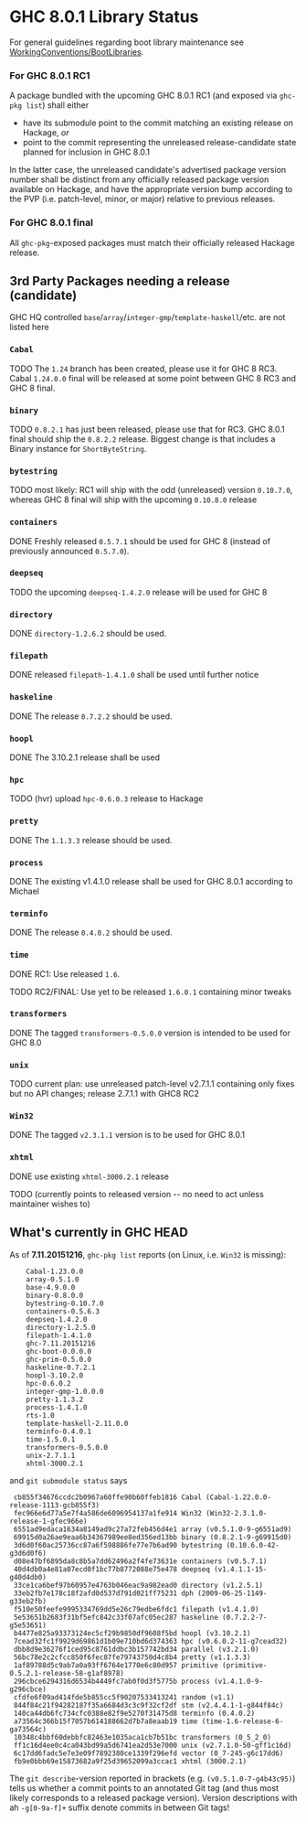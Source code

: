 # GHC 8.0.1 Library Status


For general guidelines regarding boot library maintenance see [WorkingConventions/BootLibraries](working-conventions/boot-libraries).

### For GHC 8.0.1 RC1


A package bundled with the upcoming GHC 8.0.1 RC1 (and exposed via `ghc-pkg list`) shall either

- have its submodule point to the commit matching an existing release on Hackage, *or*
- point to the commit representing the unreleased release-candidate state planned for inclusion in GHC 8.0.1


In the latter case, the unreleased candidate's advertised package version number shall be distinct from any officially released package version available on Hackage, and have the appropriate version bump according to the PVP (i.e. patch-level, minor, or major) relative to previous releases.

### For GHC 8.0.1 final


All `ghc-pkg`-exposed packages must match their officially released Hackage release.

## 3rd Party Packages needing a release (candidate)



GHC HQ controlled `base`/`array`/`integer-gmp`/`template-haskell`/etc. are not listed here


### `Cabal`



[](http://hackage.haskell.org/package/Cabal)



TODO The `1.24` branch has been created, please use it for GHC 8 RC3. Cabal `1.24.0.0` final will be released at some point between GHC 8 RC3 and GHC 8 final.


### `binary`



[](http://hackage.haskell.org/package/binary)



TODO `0.8.2.1` has just been released, please use that for RC3. GHC 8.0.1 final should ship the `0.8.2.2` release. Biggest change is that includes a Binary instance for `ShortByteString`.


### `bytestring`



[](http://hackage.haskell.org/package/bytestring)



TODO most likely: RC1 will ship with the odd (unreleased) version `0.10.7.0`, whereas GHC 8 final will ship with the upcoming `0.10.8.0` release


### `containers`



[](http://hackage.haskell.org/package/containers)



DONE Freshly released `0.5.7.1` should be used for GHC 8 (instead of previously announced `0.5.7.0`).


### `deepseq`



[](http://hackage.haskell.org/package/deepseq)



TODO the upcoming `deepseq-1.4.2.0` release will be used for GHC 8


### `directory`



[](http://hackage.haskell.org/package/directory)



DONE `directory-1.2.6.2` should be used.


### `filepath`

[](http://hackage.haskell.org/package/filepath)

DONE released `filepath-1.4.1.0` shall be used until further notice

### `haskeline`

[](http://hackage.haskell.org/package/haskeline)

DONE The release `0.7.2.2` should be used.

### `hoopl`

[](http://hackage.haskell.org/package/hoopl)

DONE The 3.10.2.1 release shall be used

### `hpc`

[](http://hackage.haskell.org/package/hpc)

TODO (hvr) upload `hpc-0.6.0.3` release to Hackage

### `pretty`

[](http://hackage.haskell.org/package/pretty)

DONE The `1.1.3.3` release should be used.

### `process`

[](http://hackage.haskell.org/package/process)

DONE The existing v1.4.1.0 release shall be used for GHC 8.0.1 according to Michael

### `terminfo`

[](http://hackage.haskell.org/package/terminfo)

DONE The release `0.4.0.2` should be used.

### `time`

[](http://hackage.haskell.org/package/time)

DONE RC1: Use released `1.6`.

TODO RC2/FINAL: Use yet to be released `1.6.0.1` containing minor tweaks

### `transformers`

[](http://hackage.haskell.org/package/transformers)

DONE The tagged `transformers-0.5.0.0` version is intended to be used for GHC 8.0

### `unix`

[](http://hackage.haskell.org/package/unix)

TODO current plan: use unreleased patch-level v2.7.1.1 containing only fixes but no API changes; release 2.7.1.1 with GHC8 RC2

### `Win32`

[](http://hackage.haskell.org/package/Win32)

DONE The tagged `v2.3.1.1` version is to be used for GHC 8.0.1

### `xhtml`

[](http://hackage.haskell.org/package/xhtml)

DONE use existing `xhtml-3000.2.1` release

TODO (currently points to released version -- no need to act unless maintainer wishes to)

## What's currently in GHC HEAD


As of **7.11.20151216**, `ghc-pkg list` reports (on Linux, i.e. `Win32` is missing):

```wiki
    Cabal-1.23.0.0
    array-0.5.1.0
    base-4.9.0.0
    binary-0.8.0.0
    bytestring-0.10.7.0
    containers-0.5.6.3
    deepseq-1.4.2.0
    directory-1.2.5.0
    filepath-1.4.1.0
    ghc-7.11.20151216
    ghc-boot-0.0.0.0
    ghc-prim-0.5.0.0
    haskeline-0.7.2.1
    hoopl-3.10.2.0
    hpc-0.6.0.2
    integer-gmp-1.0.0.0
    pretty-1.1.3.2
    process-1.4.1.0
    rts-1.0
    template-haskell-2.11.0.0
    terminfo-0.4.0.1
    time-1.5.0.1
    transformers-0.5.0.0
    unix-2.7.1.1
    xhtml-3000.2.1
```


and `git submodule status` says

```wiki
 cb855f34676ccdc2b0967a60ffe90b60ffeb1816 Cabal (Cabal-1.22.0.0-release-1113-gcb855f3)
 fec966e6d77a5e7f4a586de6096954137a1fe914 Win32 (Win32-2.3.1.0-release-1-gfec966e)
 6551ad9edaca1634a8149ad9c27a72feb456d4e1 array (v0.5.1.0-9-g6551ad9)
 69915d0a26ae9eaa6b34367989ee8ed356ed13bb binary (0.8.2.1-9-g69915d0)
 3d6d0f60ac25736cc87a6f598886fe77e7b6ad90 bytestring (0.10.6.0-42-g3d6d0f6)
 d08e47bf6895da8c8b5a7dd62496a2f4fe73631e containers (v0.5.7.1)
 40d4db0a4e81a07ecd0f1bc77b8772088e75e478 deepseq (v1.4.1.1-15-g40d4db0)
 33ce1ca6bef97b60957e4763b046eac9a982ead0 directory (v1.2.5.1)
 33eb2fb7e178c18f2afd0d537d791d021ff75231 dph (2009-06-25-1149-g33eb2fb)
 f510e50feefe9995334769dd5e26c79edbe6fdc1 filepath (v1.4.1.0)
 5e53651b2683f31bf5efc842c33f07afc05ec287 haskeline (0.7.2.2-7-g5e53651)
 b4477e825a93373124ec5cf29b9850df9608f5bd hoopl (v3.10.2.1)
 7cead32fc1f9929d69861d1b09e710bd6d374363 hpc (v0.6.0.2-11-g7cead32)
 dbb8d9e36276f1ced95c8761ddbc3b157742bd34 parallel (v3.2.1.0)
 56bc78e2c2cfcc850f6fec87fe79743750d4c8b4 pretty (v1.1.3.3)
 1af89788d5c9ab7a0a93ff6764e1770e6c80d957 primitive (primitive-0.5.2.1-release-58-g1af8978)
 296cbce6294316d6534b4449fc7ab0f0d3f5775b process (v1.4.1.0-9-g296cbce)
 cfdfe6f09ad414fde5b855cc5f90207533413241 random (v1.1)
 844f84c21f94282187f35a6684d3c3c9f32cf2df stm (v2.4.4.1-1-g844f84c)
 140ca44db6fc734cfc0388e82f9e5270f31475d8 terminfo (0.4.0.2)
 a73564c366b15f7057b614188662d7b7a8eaab19 time (time-1.6-release-6-ga73564c)
 10348c4bbf60debbfc82463e1035aca1cb7b51bc transformers (0_5_2_0)
 ff1c16d4ee0c4ca043bd99a5d6741ea2d53e7000 unix (v2.7.1.0-50-gff1c16d)
 6c17dd6fadc5e7e3e09f7892380ce1339f296efd vector (0_7-245-g6c17dd6)
 fb9e0bbb69e15873682a9f25d39652099a3ccac1 xhtml (3000.2.1)

```


The `git describe`-version reported in brackets (e.g. `(v0.5.1.0-7-g4b43c95)`) tells us whether a commit points to an annotated Git tag (and thus most likely corresponds to a released package version). Version descriptions with ah `-g[0-9a-f]+` suffix denote commits in between Git tags!
